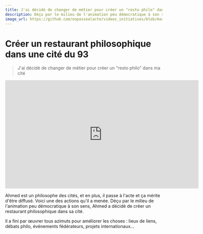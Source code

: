 ```yaml
---
title: J'ai décidé de changer de métier pour créer un "resto philo" dans ma cité
description: Déçu par le milieu de l'animation peu démocratique à son sens, Ahmed a décidé de créer un restaurant philosophique dans sa cité.
image_url: https://github.com/onpassealacte/videos_initiatives/blob/master/media/humanitude_quartiers.jpg
---
```


# Créer un restaurant philosophique dans une cité du 93

> J'ai décidé de changer de métier pour créer un "resto philo" dans ma cité

<iframe src="https://player.vimeo.com/video/121939179" width="620" height="348" frameborder="0" webkitallowfullscreen mozallowfullscreen allowfullscreen></iframe>

Ahmed est un philosophe des cités, et en plus, il passe à l'acte et ça mérite d'être diffusé. Voici une des actions qu'il a menée. Déçu par le milieu de l'animation peu démocratique à son sens, Ahmed a décidé de créer un restaurant philosophique dans sa cité.

Il a fini par œuvrer tous azimuts pour améliorer les choses : lieux de liens, débats philo, événements fédérateurs, projets internationaux...
